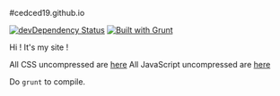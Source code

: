 #cedced19.github.io

[![devDependency Status](https://david-dm.org/cedced19/cedced19.github.io/dev-status.svg)](https://david-dm.org/cedced19/cedced19.github.io#info=devDependencies)
[![Built with Grunt](https://cdn.gruntjs.com/builtwith.png)](http://gruntjs.com/)

Hi ! It's my site !

All CSS uncompressed are [here](//github.com/cedced19/cedced19.github.io/tree/master/dev/styles)
All JavaScript uncompressed are [here](//github.com/cedced19/cedced19.github.io/tree/master/dev/scripts)

Do `grunt` to compile.